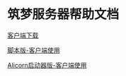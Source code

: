# 筑梦服务器帮助文档

[客户端下载](https://luyichi-small-base.github.io/ke-hu-duan-xia-zai.html)

[脚本版-客户端使用](https://luyichi-small-base.github.io/jiao-ben-ban-ke-hu-duan-shi-yong.html)

[Alicorn启动器版-客户端使用](https://luyichi-small-base.github.io/Alicorn-qi-dong-qi-ban-ke-hu-duan-shi-yong.html)


